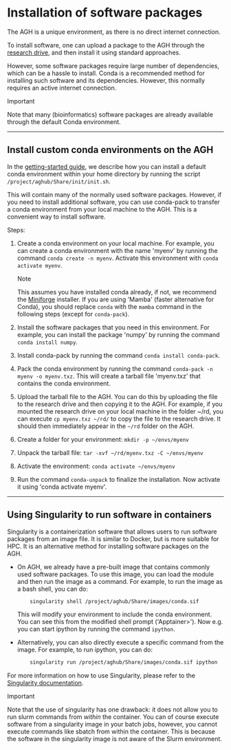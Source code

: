 # Installation of software packages

The AGH is a unique environment, as there is no direct internet connection.

To install software, one can upload a package to the AGH through the 
[research drive](agh_use_of_research_drive.md), and then install it using standard 
approaches. 

However, some software packages require large number of dependencies, which can be 
a hassle to install. Conda is a recommended method for installing such software
and its dependencies. However, this normally requires an active internet connection.

>[!IMPORTANT]
> Note that many (bioinformatics) software packages are already available through the default Conda environment.

-----------------------------------------------
## Install custom conda environments on the AGH

In the [getting-started guide](agh_getting_started.md), we describe how you can install a default conda environment
within your home directory by running the script `/project/aghub/Share/init/init.sh`.


This will contain many of the normally used software packages. However, if you need to
install additional software, you can use conda-pack to transfer a conda environment from
your local machine to the AGH. This is a convenient way to install software.


Steps:

1. Create a conda environment on your local machine. For example, you can create a conda environment
   with the name 'myenv' by running the command `conda create -n myenv`. Activate this environment with `conda activate myenv`.
   >[!NOTE]
   > This assumes you have installed conda already, if not, we recommend the [Miniforge](https://github.com/conda-forge/miniforge#mambaforge) installer.
   > If you are using 'Mamba' (faster alternative for Conda), you should replace `conda` with the `mamba` command in the following steps (except for `conda-pack`).

2. Install the software packages that you need in this environment. For example, you can install
   the package 'numpy' by running the command `conda install numpy`.

3. Install conda-pack by running the command `conda install conda-pack`.

4. Pack the conda environment by running the command `conda-pack -n myenv -o myenv.txz`. This will
   create a tarball file 'myenv.txz' that contains the conda environment.

5. Upload the tarball file to the AGH. You can do this by uploading the file to the research drive
   and then copying it to the AGH. For example, if you mounted the research drive on your local machine
   in the folder ~/rd, you can execute `cp myenv.txz ~/rd/` to copy the file to the research drive. 
   It should then immediately appear in the `~/rd` folder on the AGH.

6. Create a folder for your environment: `mkdir -p ~/envs/myenv`

7. Unpack the tarball file: `tar -xvf ~/rd/myenv.txz -C ~/envs/myenv`

8. Activate the environment: `conda activate ~/envs/myenv`

9. Run the command `conda-unpack` to finalize the installation. Now activate it using 'conda activate myenv'. 


-----------------------------------------------
## Using Singularity to run software in containers

Singularity is a containerization software that allows users to run software packages
from an image file. It is similar to Docker, but is more suitable for HPC.
It is an alternative method for installing software packages on the AGH.

- On AGH, we already have a pre-built image that contains commonly used software packages.
  To use this image, you can load the module and then run the image as a command. For example, 
  to run the image as a bash shell, you can do:
  ```bash
      singularity shell /project/aghub/Share/images/conda.sif
  ```
  This will modify your environment to include the conda environment. You can see this from the
  modified shell prompt ('Apptainer>').  Now e.g. you can start ipython by running the command `ipython`. 


- Alternatively, you can also directly  execute a specific command from the image. For example, to run ipython, you can do:
  ```bash
      singularity run /project/aghub/Share/images/conda.sif ipython
  ```

For more information on how to use Singularity, please refer to the [Singularity documentation](https://sylabs.io/guides/3.5/user-guide/index.html).

>[!IMPORTANT]
> Note that the use of singularity has one drawback: it does not allow you to run slurm commands from *within* the container.
> You can of course execute software from a singularity image in your batch jobs, however, you cannot execute commands like
> sbatch from within the container. This is because the software in the singularity image is not aware of the Slurm environment.





